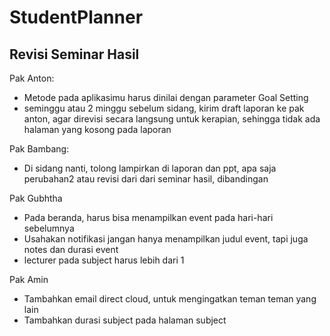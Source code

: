 # StudentPlanner

## Revisi Seminar Hasil


Pak Anton:
- Metode pada aplikasimu harus dinilai dengan parameter Goal Setting
- seminggu atau 2 minggu sebelum sidang, kirim draft laporan ke pak anton, agar direvisi secara langsung untuk kerapian, sehingga tidak ada halaman yang kosong pada laporan


Pak Bambang:
- Di sidang nanti, tolong lampirkan di laporan dan ppt, apa saja perubahan2 atau revisi dari 
dari seminar hasil, dibandingan


Pak Gubhtha
- Pada beranda, harus bisa menampilkan event pada hari-hari sebelumnya
- Usahakan notifikasi jangan hanya menampilkan judul event, tapi juga notes dan durasi event
- lecturer pada subject harus lebih dari 1


Pak Amin
- Tambahkan email direct cloud, untuk mengingatkan teman teman yang lain
- Tambahkan durasi subject pada halaman subject
